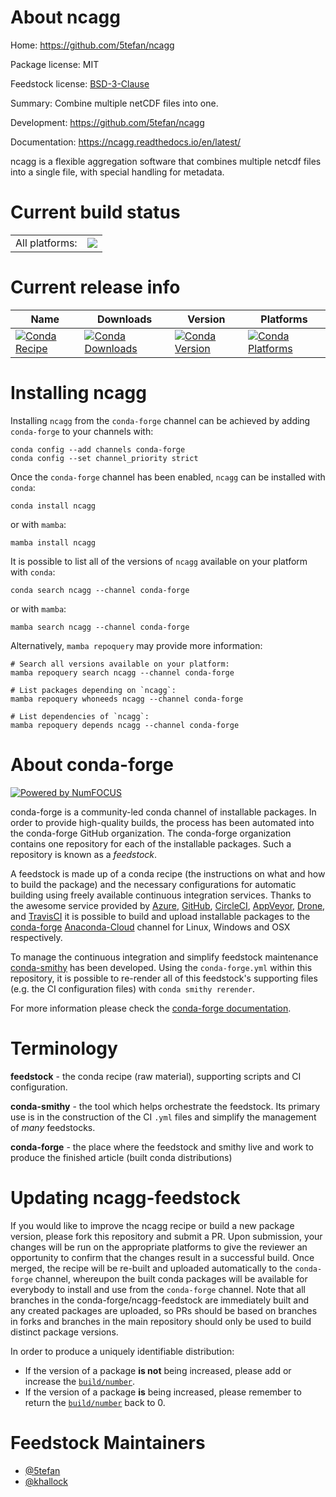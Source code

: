 About ncagg
===========

Home: https://github.com/5tefan/ncagg

Package license: MIT

Feedstock license: [BSD-3-Clause](https://github.com/conda-forge/ncagg-feedstock/blob/main/LICENSE.txt)

Summary: Combine multiple netCDF files into one.

Development: https://github.com/5tefan/ncagg

Documentation: https://ncagg.readthedocs.io/en/latest/

ncagg is a flexible aggregation software that combines multiple netcdf
files into a single file, with special handling for metadata.


Current build status
====================


<table><tr><td>All platforms:</td>
    <td>
      <a href="https://dev.azure.com/conda-forge/feedstock-builds/_build/latest?definitionId=12367&branchName=main">
        <img src="https://dev.azure.com/conda-forge/feedstock-builds/_apis/build/status/ncagg-feedstock?branchName=main">
      </a>
    </td>
  </tr>
</table>

Current release info
====================

| Name | Downloads | Version | Platforms |
| --- | --- | --- | --- |
| [![Conda Recipe](https://img.shields.io/badge/recipe-ncagg-green.svg)](https://anaconda.org/conda-forge/ncagg) | [![Conda Downloads](https://img.shields.io/conda/dn/conda-forge/ncagg.svg)](https://anaconda.org/conda-forge/ncagg) | [![Conda Version](https://img.shields.io/conda/vn/conda-forge/ncagg.svg)](https://anaconda.org/conda-forge/ncagg) | [![Conda Platforms](https://img.shields.io/conda/pn/conda-forge/ncagg.svg)](https://anaconda.org/conda-forge/ncagg) |

Installing ncagg
================

Installing `ncagg` from the `conda-forge` channel can be achieved by adding `conda-forge` to your channels with:

```
conda config --add channels conda-forge
conda config --set channel_priority strict
```

Once the `conda-forge` channel has been enabled, `ncagg` can be installed with `conda`:

```
conda install ncagg
```

or with `mamba`:

```
mamba install ncagg
```

It is possible to list all of the versions of `ncagg` available on your platform with `conda`:

```
conda search ncagg --channel conda-forge
```

or with `mamba`:

```
mamba search ncagg --channel conda-forge
```

Alternatively, `mamba repoquery` may provide more information:

```
# Search all versions available on your platform:
mamba repoquery search ncagg --channel conda-forge

# List packages depending on `ncagg`:
mamba repoquery whoneeds ncagg --channel conda-forge

# List dependencies of `ncagg`:
mamba repoquery depends ncagg --channel conda-forge
```


About conda-forge
=================

[![Powered by
NumFOCUS](https://img.shields.io/badge/powered%20by-NumFOCUS-orange.svg?style=flat&colorA=E1523D&colorB=007D8A)](https://numfocus.org)

conda-forge is a community-led conda channel of installable packages.
In order to provide high-quality builds, the process has been automated into the
conda-forge GitHub organization. The conda-forge organization contains one repository
for each of the installable packages. Such a repository is known as a *feedstock*.

A feedstock is made up of a conda recipe (the instructions on what and how to build
the package) and the necessary configurations for automatic building using freely
available continuous integration services. Thanks to the awesome service provided by
[Azure](https://azure.microsoft.com/en-us/services/devops/), [GitHub](https://github.com/),
[CircleCI](https://circleci.com/), [AppVeyor](https://www.appveyor.com/),
[Drone](https://cloud.drone.io/welcome), and [TravisCI](https://travis-ci.com/)
it is possible to build and upload installable packages to the
[conda-forge](https://anaconda.org/conda-forge) [Anaconda-Cloud](https://anaconda.org/)
channel for Linux, Windows and OSX respectively.

To manage the continuous integration and simplify feedstock maintenance
[conda-smithy](https://github.com/conda-forge/conda-smithy) has been developed.
Using the ``conda-forge.yml`` within this repository, it is possible to re-render all of
this feedstock's supporting files (e.g. the CI configuration files) with ``conda smithy rerender``.

For more information please check the [conda-forge documentation](https://conda-forge.org/docs/).

Terminology
===========

**feedstock** - the conda recipe (raw material), supporting scripts and CI configuration.

**conda-smithy** - the tool which helps orchestrate the feedstock.
                   Its primary use is in the construction of the CI ``.yml`` files
                   and simplify the management of *many* feedstocks.

**conda-forge** - the place where the feedstock and smithy live and work to
                  produce the finished article (built conda distributions)


Updating ncagg-feedstock
========================

If you would like to improve the ncagg recipe or build a new
package version, please fork this repository and submit a PR. Upon submission,
your changes will be run on the appropriate platforms to give the reviewer an
opportunity to confirm that the changes result in a successful build. Once
merged, the recipe will be re-built and uploaded automatically to the
`conda-forge` channel, whereupon the built conda packages will be available for
everybody to install and use from the `conda-forge` channel.
Note that all branches in the conda-forge/ncagg-feedstock are
immediately built and any created packages are uploaded, so PRs should be based
on branches in forks and branches in the main repository should only be used to
build distinct package versions.

In order to produce a uniquely identifiable distribution:
 * If the version of a package **is not** being increased, please add or increase
   the [``build/number``](https://docs.conda.io/projects/conda-build/en/latest/resources/define-metadata.html#build-number-and-string).
 * If the version of a package **is** being increased, please remember to return
   the [``build/number``](https://docs.conda.io/projects/conda-build/en/latest/resources/define-metadata.html#build-number-and-string)
   back to 0.

Feedstock Maintainers
=====================

* [@5tefan](https://github.com/5tefan/)
* [@khallock](https://github.com/khallock/)

